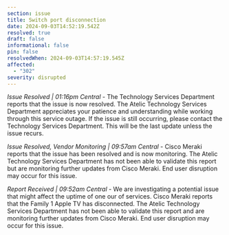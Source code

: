 ```yaml
---
section: issue
title: Switch port disconnection
date: 2024-09-03T14:52:19.542Z
resolved: true
draft: false
informational: false
pin: false
resolvedWhen: 2024-09-03T14:57:19.545Z
affected:
  - "302"
severity: disrupted
---
```

*Issue Resolved | 01:16pm Central* - The Technology Services Department reports that the issue is now resolved. The Atelic Technology Services Department appreciates your patience and understanding while working through this service outage. If the issue is still occurring, please contact the Technology Services Department. This will be the last update unless the issue recurs.

*Issue Resolved, Vendor Monitoring | 09:57am Central* - Cisco Meraki reports that the issue has been resolved and is now monitoring. The Atelic Technology Services Department has not been able to validate this report but are monitoring further updates from Cisco Meraki. End user disruption may occur for this issue.

*Report Received | 09:52am Central* - We are investigating a potential issue that might affect the uptime of one our of services. Cisco Meraki reports that the Family 1 Apple TV has disconnected. The Atelic Technology Services Department has not been able to validate this report and are monitoring further updates from Cisco Meraki. End user disruption may occur for this issue.